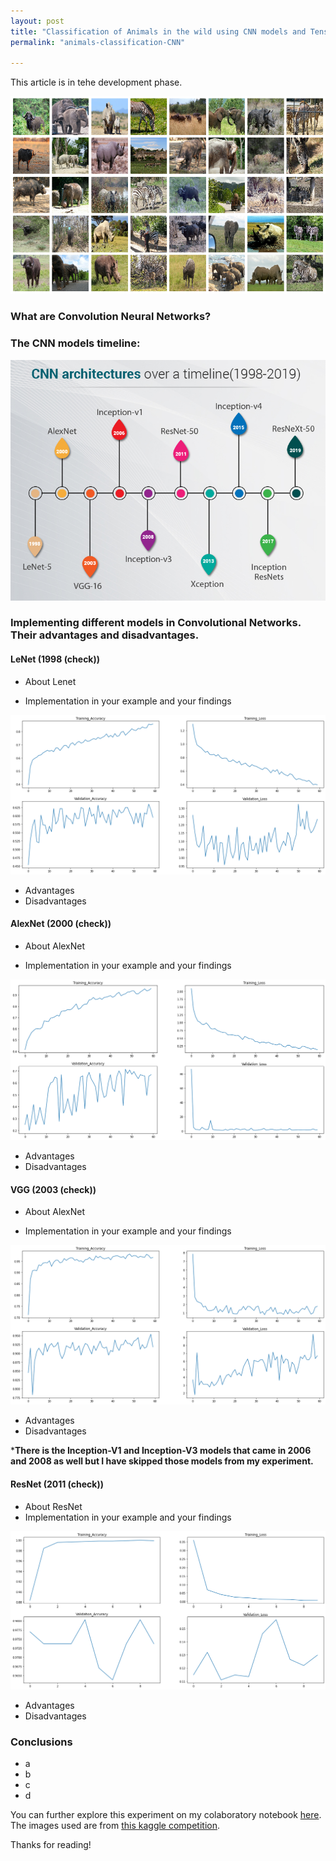 ```yaml
---
layout: post
title: "Classification of Animals in the wild using CNN models and Tensorflow (Keras)"
permalink: "animals-classification-CNN"

---
```

This article is in tehe development phase.

<img src="/images/animals_classification/animals_trainset.png"> 

### What are Convolution Neural Networks?

### The CNN models timeline:

<img src="/images/animals_classification/CNN-Architecture-over-a-timeline.jpg"> 

### Implementing different models in Convolutional Networks. Their advantages and disadvantages.

#### LeNet (1998 (check))
* About Lenet

* Implementation in your example and your findings
<img src="/images/animals_classification/lenet_output.png"> 

* Advantages
* Disadvantages

#### AlexNet (2000 (check))
* About AlexNet

* Implementation in your example and your findings
<img src="/images/animals_classification/alexnet_output.png">

* Advantages
* Disadvantages

#### VGG (2003 (check))
* About AlexNet

* Implementation in your example and your findings
<img src="/images/animals_classification/VGG_output.png">

* Advantages
* Disadvantages

***There is the Inception-V1 and Inception-V3 models that came in 2006 and 2008 as well but I have skipped those models from my experiment.**

#### ResNet (2011 (check))
* About ResNet
* Implementation in your example and your findings
<img src="/images/animals_classification/Resnet_Output.png">

* Advantages
* Disadvantages

### Conclusions

* a
* b
* c
* d

You can further explore this experiment on my colaboratory notebook [here](https://www.google.com). The images used are from [this kaggle competition](https://www.google.com). 

Thanks for reading!
